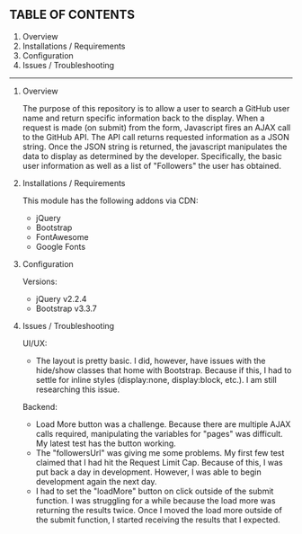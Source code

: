 TABLE OF CONTENTS 
---------------------
   
 1) Overview
 2) Installations / Requirements
 3) Configuration
 4) Issues / Troubleshooting
 
---------------------
 
1) Overview

	The purpose of this repository is to allow a user to search a GitHub user name and return specific information back to the display. When a request is made (on submit) from the form, Javascript fires an AJAX call to the GitHub API. The API call returns requested information as a JSON string. 
	Once the JSON string is returned, the javascript manipulates the data to display as determined by the developer. Specifically, the basic user information as well as a list of "Followers" the user has obtained.
	

2) Installations / Requirements

	This module has the following addons via CDN:
	- jQuery
	- Bootstrap
	- FontAwesome
	- Google Fonts
	
	
3) Configuration

	Versions:
	- jQuery		v2.2.4
	- Bootstrap 	v3.3.7


4) Issues / Troubleshooting

	UI/UX: 
	- The layout is pretty basic. I did, however, have issues with the hide/show classes that home with Bootstrap. Because if this, I had to settle for inline styles (display:none, display:block, etc.). I am still researching this issue.
	
	Backend:
	- Load More button was a challenge. Because there are multiple AJAX calls required, manipulating the variables for "pages" was difficult. My latest test has the button working.
	- The "followersUrl" was giving me some problems. My first few test claimed that I had hit the Request Limit Cap. Because of this, I was put back a day in development. However, I was able to begin development again the next day. 
	- I had to set the "loadMore" button on click outside of the submit function. I was struggling for a while because the load more was returning the results twice. Once I moved the load more outside of the submit function, I started receiving the results that I expected.
	